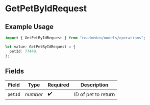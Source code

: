 # GetPetByIdRequest

## Example Usage

```typescript
import { GetPetByIdRequest } from "readmedeo/models/operations";

let value: GetPetByIdRequest = {
  petId: 77449,
};
```

## Fields

| Field               | Type                | Required            | Description         |
| ------------------- | ------------------- | ------------------- | ------------------- |
| `petId`             | *number*            | :heavy_check_mark:  | ID of pet to return |